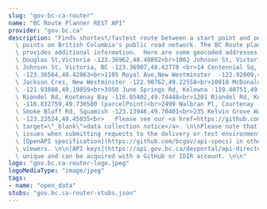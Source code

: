 ```yaml
---
slug: "gov-bc-ca-router"
name: "BC Route Planner REST API"
provider: "gov.bc.ca"
description: "Finds shortest/fastest route between a start point and one or more stop\
  \ points on British Columbia's public road network. The BC Route planner [webpage](https://www2.gov.bc.ca/gov/content?id=9D99E684CCD042CD88FADC51E079B4B5)\
  \ provides additional information.  Here are some geocoded addresses to play with:<br>18\
  \ Douglas St,Victoria -123.36962,48.40892<br>1002 Johnson St, Victoria -123.355745,48.426206<br>543\
  \ Johnson St, Victoria, BC -123.36907,48.42770 <br>14 Centennial Sq, Victoria, BC\
  \ -123.36564,48.42863<br>1105 Royal Ave,New Westminster  -122.92009,49.20063<br>808\
  \ Jackson Cres, New Westminster -122.90762,49.22558<br>10810 McDonald Rd, Chilliwack\
  \ -121.93808,49.19859<br>3950 June Springs Rd, Kelowna -119.40751,49.83960<br>1201\
  \ Riondel Rd, Kootenay Bay -116.85402,49.74448<br>1201 Riondel Rd, Kootenay Bay\
  \ -116.832759,49.730500 (parcelPoint)<br>2499 Walbran Pl, Courtenay -124.97295,49.71518<br>2013\
  \ Smoke Bluff Rd, Squamish -123.13946,49.70401<br>235 Kelvin Grove Way, Lions Bay\
  \ -123.23524,49.45035<br>   Please see our <a href=https://github.com/bcgov/api-specs/blob/master/COLLECTION_NOTICE.md#collection-notice\
  \ target=\"_blank\">data collection notice</a>. \n\nPlease note that you may experience\
  \ issues when submitting requests to the delivery or test environment if using this\
  \ [OpenAPI specification](https://github.com/bcgov/api-specs) in other API console\
  \ viewers. \n\n[API keys](https://api.gov.bc.ca/devportal/api-directory/740) are\
  \ unique and can be acquired with a GitHub or IDIR account. \n\n"
logo: "gov.bc.ca-router-logo.jpeg"
logoMediaType: "image/jpeg"
tags:
- name: "open_data"
stubs: "gov.bc.ca-router-stubs.json"
---
```

